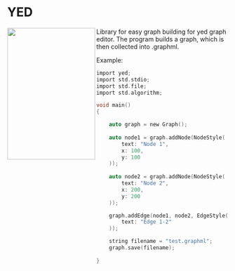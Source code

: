 # YED
<image src = "\branding\logo.png" width="200" height="300" align="left" >


Library for easy graph building for yed graph editor. The program builds a graph, which is then collected into .graphml</a>.

Example:
````c
import yed;
import std.stdio;
import std.file;
import std.algorithm;

void main() 
{

    auto graph = new Graph();
    
    auto node1 = graph.addNode(NodeStyle(
        text: "Node 1",
        x: 100,
        y: 100
    ));
    
    auto node2 = graph.addNode(NodeStyle(
        text: "Node 2",
        x: 200,
        y: 200
    ));

    graph.addEdge(node1, node2, EdgeStyle(
        text: "Edge 1-2"
    ));

    string filename = "test.graphml";
    graph.save(filename);
    
} 
````